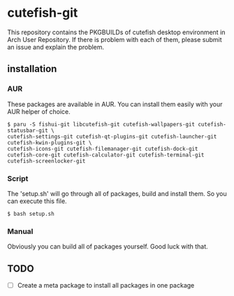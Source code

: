 # cutefish-git
This repository contains the PKGBUILDs of cutefish desktop environment
in Arch User Repository. If there is problem with each of them, please submit
an issue and explain the problem.
## installation
### AUR
These packages are available in AUR. You can install them easily with
your AUR helper of choice.

    $ paru -S fishui-git libcutefish-git cutefish-wallpapers-git cutefish-statusbar-git \
    cutefish-settings-git cutefish-qt-plugins-git cutefish-launcher-git cutefish-kwin-plugins-git \
    cutefish-icons-git cutefish-filemanager-git cutefish-dock-git cutefish-core-git cutefish-calculator-git cutefish-terminal-git cutefish-screenlocker-git

### Script
The 'setup.sh' will go through all of packages, build and install them.
So you can execute this file.

    $ bash setup.sh

### Manual
Obviously you can build all of packages yourself. Good luck with that.

## TODO
- [ ] Create a meta package to install all packages in one package
